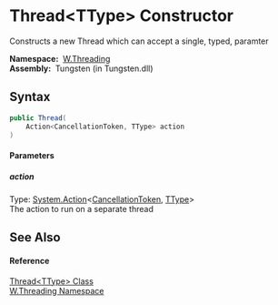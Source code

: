 Thread&lt;TType> Constructor
============================
   Constructs a new Thread which can accept a single, typed, paramter

  **Namespace:**  [W.Threading][1]  
  **Assembly:**  Tungsten (in Tungsten.dll)

Syntax
------

```csharp
public Thread(
	Action<CancellationToken, TType> action
)
```

#### Parameters

##### *action*
Type: [System.Action][2]&lt;[CancellationToken][3], [TType][4]>  
The action to run on a separate thread


See Also
--------

#### Reference
[Thread&lt;TType> Class][4]  
[W.Threading Namespace][1]  

[1]: ../README.md
[2]: http://msdn.microsoft.com/en-us/library/bb549311
[3]: http://msdn.microsoft.com/en-us/library/dd384802
[4]: README.md
